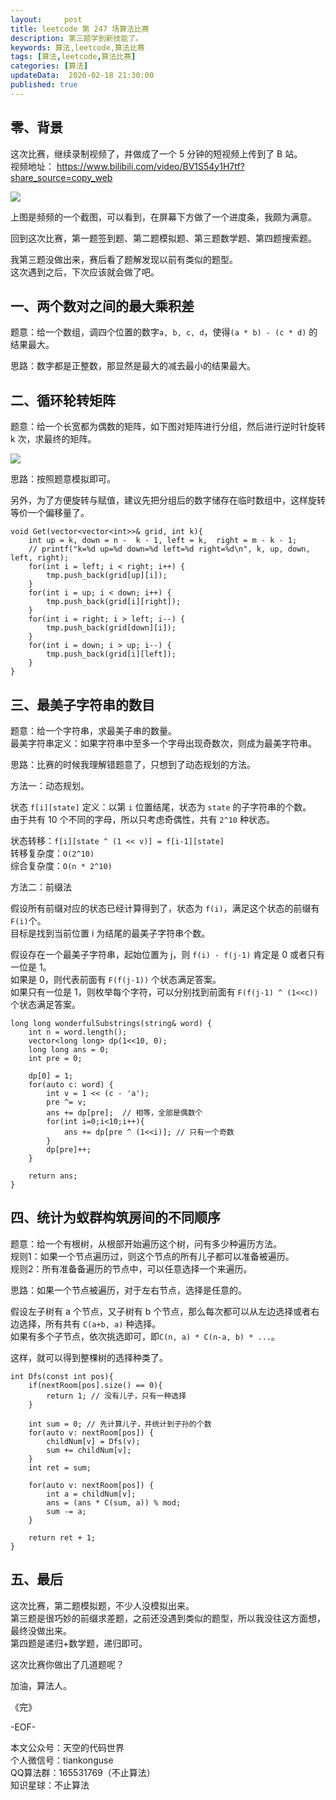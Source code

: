 ```yaml
---   
layout:     post  
title: leetcode 第 247 场算法比赛  
description: 第三题学到新技能了。   
keywords: 算法,leetcode,算法比赛  
tags: [算法,leetcode,算法比赛]    
categories: [算法]  
updateData:  2020-02-18 21:30:00  
published: true  
---  
```



## 零、背景  


这次比赛，继续录制视频了，并做成了一个 5 分钟的短视频上传到了 B 站。  
视频地址： https://www.bilibili.com/video/BV1S54y1H7tf?share_source=copy_web


![](http://res.tiankonguse.com/images/2021/06/27/001.png)


上图是频频的一个截图，可以看到，在屏幕下方做了一个进度条，我颇为满意。  



回到这次比赛，第一题签到题、第二题模拟题、第三题数学题、第四题搜索题。  


我第三题没做出来，赛后看了题解发现以前有类似的题型。  
这次遇到之后，下次应该就会做了吧。  


## 一、两个数对之间的最大乘积差  

题意：给一个数组，调四个位置的数字`a, b, c, d`，使得`(a * b) - (c * d)` 的结果最大。  


思路：数字都是正整数，那显然是最大的减去最小的结果最大。  



## 二、循环轮转矩阵  

题意：给一个长宽都为偶数的矩阵，如下图对矩阵进行分组，然后进行逆时针旋转 k 次，求最终的矩阵。  


![](http://res.tiankonguse.com/images/2021/06/27/002.png)


思路：按照题意模拟即可。  


另外，为了方便旋转与赋值，建议先把分组后的数字储存在临时数组中，这样旋转等价一个偏移量了。  


```
void Get(vector<vector<int>>& grid, int k){
    int up = k, down = n -  k - 1, left = k,  right = m - k - 1;
    // printf("k=%d up=%d down=%d left=%d right=%d\n", k, up, down, left, right);
    for(int i = left; i < right; i++) {
        tmp.push_back(grid[up][i]);
    }
    for(int i = up; i < down; i++) {
        tmp.push_back(grid[i][right]);
    }
    for(int i = right; i > left; i--) {
        tmp.push_back(grid[down][i]);
    }
    for(int i = down; i > up; i--) {
        tmp.push_back(grid[i][left]);
    }
}
```


## 三、最美子字符串的数目  


题意：给一个字符串，求最美子串的数量。  
最美字符串定义：如果字符串中至多一个字母出现奇数次，则成为最美字符串。  


思路：比赛的时候我理解错题意了，只想到了动态规划的方法。  


方法一：动态规划。  


状态 `f[i][state]` 定义：以第 `i` 位置结尾，状态为 `state` 的子字符串的个数。  
由于共有 10 个不同的字母，所以只考虑奇偶性，共有 `2^10` 种状态。  


状态转移：`f[i][state ^ (1 << v)] = f[i-1][state]`  
转移复杂度：`O(2^10)`  
综合复杂度：`O(n * 2^10)`  


方法二：前缀法  


假设所有前缀对应的状态已经计算得到了，状态为 `f(i)`，满足这个状态的前缀有 `F(i)`个。  
目标是找到当前位置 i 为结尾的最美子字符串个数。  


假设存在一个最美子字符串，起始位置为 j，则 `f(i) - f(j-1)` 肯定是 0 或者只有一位是 1。  
如果是 0，则代表前面有 `F(f(j-1))` 个状态满足答案。  
如果只有一位是 1，则枚举每个字符，可以分别找到前面有 `F(f(j-1) ^ (1<<c))`  个状态满足答案。  


```
long long wonderfulSubstrings(string& word) {
    int n = word.length();
    vector<long long> dp(1<<10, 0);
    long long ans = 0;
    int pre = 0;

    dp[0] = 1;
    for(auto c: word) {
        int v = 1 << (c - 'a');
        pre ^= v;
        ans += dp[pre];  // 相等，全部是偶数个
        for(int i=0;i<10;i++){
            ans += dp[pre ^ (1<<i)]; // 只有一个奇数
        }
        dp[pre]++;
    }

    return ans;
}
```


## 四、统计为蚁群构筑房间的不同顺序


题意：给一个有根树，从根部开始遍历这个树，问有多少种遍历方法。  
规则1：如果一个节点遍历过，则这个节点的所有儿子都可以准备被遍历。  
规则2：所有准备备遍历的节点中，可以任意选择一个来遍历。  


思路：如果一个节点被遍历，对于左右节点，选择是任意的。  


假设左子树有 a 个节点，又子树有 b 个节点，那么每次都可以从左边选择或者右边选择，所有共有 `C(a+b, a)` 种选择。  
如果有多个子节点，依次挑选即可，即`C(n, a) * C(n-a, b) * ...`。  


这样，就可以得到整棵树的选择种类了。  


```
int Dfs(const int pos){
    if(nextRoom[pos].size() == 0){
        return 1; // 没有儿子，只有一种选择
    }
    
    int sum = 0; // 先计算儿子，并统计到子孙的个数
    for(auto v: nextRoom[pos]) {
        childNum[v] = Dfs(v);
        sum += childNum[v];
    }
    int ret = sum;
    
    for(auto v: nextRoom[pos]) {
        int a = childNum[v];
        ans = (ans * C(sum, a)) % mod;
        sum -= a;
    }
    
    return ret + 1;
}
```


## 五、最后  


这次比赛，第二题模拟题，不少人没模拟出来。  
第三题是很巧妙的前缀求差题，之前还没遇到类似的题型，所以我没往这方面想，最终没做出来。  
第四题是递归+数学题，递归即可。  


这次比赛你做出了几道题呢？  


加油，算法人。  


《完》  


-EOF-  



本文公众号：天空的代码世界  
个人微信号：tiankonguse  
QQ算法群：165531769（不止算法）  
知识星球：不止算法  

